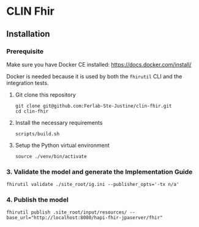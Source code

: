 CLIN Fhir
=========

## Installation

### Prerequisite

Make sure you have Docker CE installed: <https://docs.docker.com/install/>

Docker is needed because it is used by both the `fhirutil` CLI and the
integration tests.

1. Git clone this repository

    ```shell
    git clone git@github.com:Ferlab-Ste-Justine/clin-fhir.git
    cd clin-fhir
    ```

2. Install the necessary requirements

    ```shell
    scripts/build.sh
    ```
   
3. Setup the Python virtual environment

    ```shell
    source ./venv/bin/activate
    ```
   
### 3. Validate the model and generate the Implementation Guide

```shell
fhirutil validate ./site_root/ig.ini --publisher_opts='-tx n/a'
```

### 4. Publish the model

```shell
fhirutil publish .site_root/input/resources/ --base_url="http://localhost:8080/hapi-fhir-jpaserver/fhir"
```
